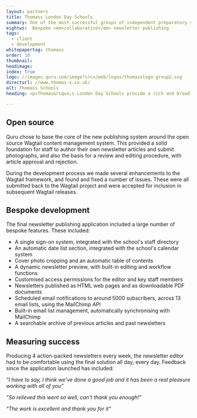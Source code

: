 ```yaml
---
layout: partners
title: Thomass London Day Schools
summary: One of the most successful groups of independent preparatory schools in London needed a parent communications solution.
eightws:  Bespoke <em>collaborative</em> newsletter publishing
tags:
  - client
  - development
whitepapertag: thomass
order: 10
thumbnail:
headimage:
index: true
logo: //images.quru.com/image?src=/web/logos/thomasslogo-group2.svg
directurl: //www.thomas-s.co.uk/
alt: Thomass Schools
heading: <p>Thomas&rsquo;s London Day Schools provide a rich and broad education to children between the ages of 4 and 13, across 5 sites in London. Quru were approached to replace their ageing and buggy newsletter publishing system with a new bespoke application, working closely with the newsletter editor and the company directors.</p>

---
```


## Open source
Quru chose to base the core of the new publishing system around the open source Wagtail content management system. This provided a solid foundation for staff to author their own newsletter articles and submit photographs, and also the basis for a review and editing procedure, with article approval and rejection.

During the development process we made several enhancements to the Wagtail framework, and found and fixed a number of issues. These were all submitted back to the Wagtail project and were accepted for inclusion in subsequent Wagtail releases.

## Bespoke development
The final newsletter publishing application included a large number of bespoke features. These included:

- A single sign-on system, integrated with the school's staff directory
- An automatic date list section, integrated with the school's calendar system
- Cover photo cropping and an automatic table of contents
- A dynamic newsletter preview, with built-in editing and workflow functions
- Customised access permissions for the editor and key staff members
- Newsletters published as HTML web pages and as downloadable PDF documents
- Scheduled email notifications to around 5000 subscribers, across 13 email lists, using the MailChimp API
- Built-in email list management, automatically synchronising with MailChimp
- A searchable archive of previous articles and past newsletters

## Measuring success
Producing 4 action-packed newsletters every week, the newsletter editor had to be comfortable using the final solution all day, every day. Feedback since the application launched has included:

<div class="quote"><p><i>&ldquo;I have to say, I think we’ve done a good job and it has been a real pleasure working with all of you&rdquo;</i></p>
<p><i>&ldquo;So relieved this went so well, can't thank you enough!&rdquo;</i></p>
<p><i>&ldquo;The work is excellent and thank you for it&rdquo;</i></p>
